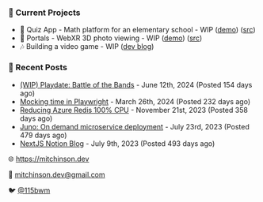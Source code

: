 ### 📌 Current Projects
- 📝 Quiz App - Math platform for an elementary school - WIP ([demo](https://quiz-staging.mitchinson.dev/)) ([src](https://github.com/bmitchinson/budget-entry))
- 📸 Portals - WebXR 3D photo viewing - WIP ([demo](https://portals.mitchinson.dev/)) ([src](https://github.com/bmitchinson/vr-jpg-viewer-webxr))
- 🎶 Building a video game - WIP ([dev blog](https://blog.mitchinson.dev/playdate-dev-one))

### 📝 Recent Posts

- [(WIP) Playdate: Battle of the Bands](https://blog.mitchinson.dev/playdate-dev-one) - June 12th, 2024 (Posted 154 days ago)
- [Mocking time in Playwright](https://blog.mitchinson.dev/playwright-mock-time) - March 26th, 2024 (Posted 232 days ago)
- [Reducing Azure Redis 100% CPU](https://blog.mitchinson.dev/redis-cpu) - November 21st, 2023 (Posted 358 days ago)
- [Juno: On demand microservice deployment](https://blog.mitchinson.dev/juno) - July 23rd, 2023 (Posted 479 days ago)
- [NextJS Notion Blog](https://blog.mitchinson.dev/blog-2023) - July 9th, 2023 (Posted 493 days ago)

🌐 https://mitchinson.dev

💌 mitchinson.dev@gmail.com

🐦 [@115bwm](https://twitter.com/115bwm)